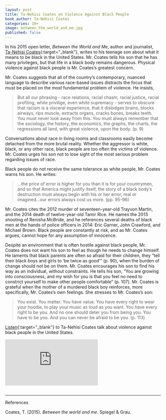 ```yaml
---
layout: post
title: Ta-Nehisi Coates on Violence Against Black People
book_author: Ta-Nehisi Coates
categories: 18+
image: between_the_world_and_me.jpg
published: false 
---
```


In his 2015 open letter, _Between the World and Me_, author and journalist,
[Ta-Nehisi Coates][1]{:target="_blank"}, writes to his teenage son about what it
means to be black in the United States. Mr. Coates tells his son that he has
many privileges, but that life in a black body remains dangerous. Physical violence against black people is Mr. Coates’s greatest concern.

Mr. Coates suggests that all of the country’s contemporary, nuanced language to describe various race-based issues distracts the focus that must be placed on the most fundamental problem of violence. He insists,

> But all our phrasing - race relations, racial chasm, racial justice, racial profiling, white privilige, even white supremacy - serves to obscure that racism is a visceral experience, that it dislodges brains, blocks airways, rips muscle, extracts organs, cracks bones, breaks teeth. You must never look away from this. You must always remember that the sociology, the history, the economics, the graphs, the charts, the regressions all land, with great violence, upon the body. (p. 9)

Conversations about race in living rooms and classrooms easily become detached from the more brutal reality. Whether the aggressor is white, black, or any other race, black people are too often the victims of violence. Mr. Coates urges his son not to lose sight of the most serious problem regarding issues of race.

Black people do not receive the same tolerance as white people, Mr. Coates warns his son.  He writes:

> ...the price of error is higher for you than it is for your countrymen, and so that America might justify itself, the story of a black body’s destruction must always begin with his or her error, real or imagined...our errors always cost us more. (pp. 95-96)

Mr. Coates cites the 2012 murder of seventeen-year-old Trayvon Martin, and the 2014 death of twelve-year-old Tamir Rice. He names the 2013 shooting of Renisha McBride, and he references several deaths of black men at the hands of police officers in 2014: Eric Garner, John Crawford, and Michael Brown. Black people are constantly at risk, and as Mr. Coates argues, cannot hope for any assumption of innocence.

Despite an environment that is often hostile against black people, Mr. Coates does not want his son to feel as though he needs to change himself. He laments that black parents are often so afraid for their children, they “tell their black boys and girls to ‘be twice as good’” (p. 90), when the burden of change should not be on them. Mr. Coates encourages his son to find his way as an individual, without constraints. He tells his son, “You are growing into consciousness, and my wish for you is that you feel no need to constrict yourself to make other people comfortable” (p. 107). Mr. Coates is grateful when the mother of a murdered black boy reinforces, more specifically, Mr. Coates’s own feelings. She stresses to Mr. Coates’s son:

> You exist. You matter. You have value. You have every right to wear your hoodie, to play your music as loud as you want. You have every right to be you. And no one should deter you from being you. You have to be you. And you can never be afraid to be you. (p. 113)

[Listen][2]{:target="_blank"} to Ta-Nehisi Coates talk about violence against
black people in the United States.

<div class="resp-container">
  <iframe class="resp-iframe" src="https://www.youtube.com/embed/e1Pb1Nqfofc" frameborder="0" allow="accelerometer; autoplay; encrypted-media; gyroscope; picture-in-picture" allowfullscreen></iframe>
</div>

<br>

---
References

Coates, T. (2015). _Between the world and me_. Spiegel & Grau.

[1]: https://ta-nehisicoates.com
[2]: https://www.pbs.org/newshour/show/ta-nehisi-coates-accept-violence-african-americans-normal
